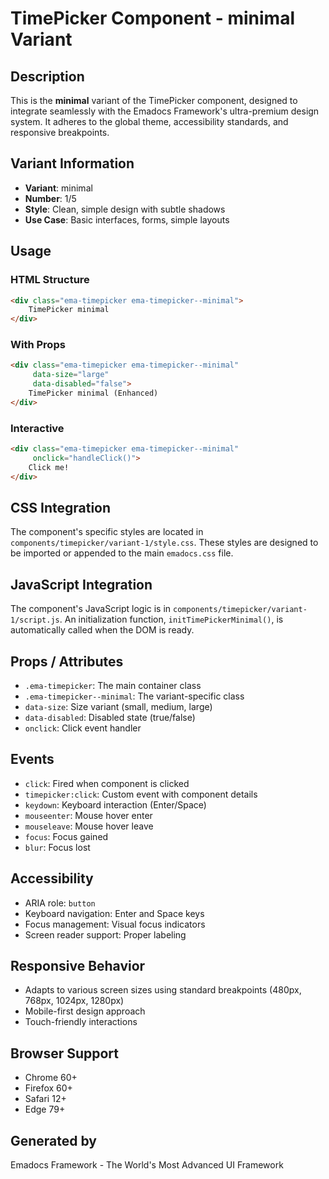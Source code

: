 # TimePicker Component - minimal Variant

## Description
This is the **minimal** variant of the TimePicker component, designed to integrate seamlessly with the Emadocs Framework's ultra-premium design system. It adheres to the global theme, accessibility standards, and responsive breakpoints.

## Variant Information
- **Variant**: minimal
- **Number**: 1/5
- **Style**: Clean, simple design with subtle shadows
- **Use Case**: Basic interfaces, forms, simple layouts

## Usage

### HTML Structure
```html
<div class="ema-timepicker ema-timepicker--minimal">
    TimePicker minimal
</div>
```

### With Props
```html
<div class="ema-timepicker ema-timepicker--minimal" 
     data-size="large" 
     data-disabled="false">
    TimePicker minimal (Enhanced)
</div>
```

### Interactive
```html
<div class="ema-timepicker ema-timepicker--minimal" 
     onclick="handleClick()">
    Click me!
</div>
```

## CSS Integration
The component's specific styles are located in `components/timepicker/variant-1/style.css`. These styles are designed to be imported or appended to the main `emadocs.css` file.

## JavaScript Integration
The component's JavaScript logic is in `components/timepicker/variant-1/script.js`. An initialization function, `initTimePickerMinimal()`, is automatically called when the DOM is ready.

## Props / Attributes
- `.ema-timepicker`: The main container class
- `.ema-timepicker--minimal`: The variant-specific class
- `data-size`: Size variant (small, medium, large)
- `data-disabled`: Disabled state (true/false)
- `onclick`: Click event handler

## Events
- `click`: Fired when component is clicked
- `timepicker:click`: Custom event with component details
- `keydown`: Keyboard interaction (Enter/Space)
- `mouseenter`: Mouse hover enter
- `mouseleave`: Mouse hover leave
- `focus`: Focus gained
- `blur`: Focus lost

## Accessibility
- ARIA role: `button`
- Keyboard navigation: Enter and Space keys
- Focus management: Visual focus indicators
- Screen reader support: Proper labeling

## Responsive Behavior
- Adapts to various screen sizes using standard breakpoints (480px, 768px, 1024px, 1280px)
- Mobile-first design approach
- Touch-friendly interactions

## Browser Support
- Chrome 60+
- Firefox 60+
- Safari 12+
- Edge 79+

## Generated by
Emadocs Framework - The World's Most Advanced UI Framework
